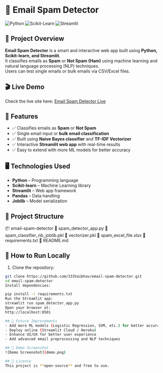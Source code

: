 # 📧 Email Spam Detector

![Python](https://img.shields.io/badge/Python-3.10-blue) ![Scikit-Learn](https://img.shields.io/badge/Scikit--Learn-ML-green) ![Streamlit](https://img.shields.io/badge/Streamlit-App-orange) 

## 🌟 Project Overview
**Email Spam Detector** is a smart and interactive web app built using **Python, Scikit-learn, and Streamlit**.  
It classifies emails as **Spam** or **Not Spam (Ham)** using machine learning and natural language processing (NLP) techniques.  
Users can test single emails or bulk emails via CSV/Excel files.

## 🎬 Live Demo
Check the live site here: [Email Spam Detector Live](https://share.streamlit.io/333vaibhav/email-spam-detector)

## 💎 Features
- ✅ Classifies emails as **Spam** or **Not Spam**  
- ✅ Single email input or **bulk email classification**  
- ✅ Built using **Naive Bayes classifier** and **TF-IDF Vectorizer**  
- ✅ Interactive **Streamlit web app** with real-time results  
- ✅ Easy to extend with more ML models for better accuracy  

## 🖥️ Technologies Used
- **Python** – Programming language  
- **Scikit-learn** – Machine Learning library  
- **Streamlit** – Web app framework  
- **Pandas** – Data handling  
- **Joblib** – Model serialization  

## 📂 Project Structure
📦 email-spam-detector
📜 spam_detector_app.py
📜 spam_classifier_nb_joblib.pkl
📜 vectorizer.pkl
📜 spam_excel_file.xlsx
📜 requirements.txt
📜 README.md

## 🚀 How to Run Locally
1. Clone the repository:  
```bash
git clone https://github.com/333Vaibhav/email-spam-detector.git
cd email-spam-detector
Install dependencies:

pip install -r requirements.txt
Run the Streamlit app:
streamlit run spam_detector_app.py
Open your browser at:
http://localhost:8501

## 🚀 Future Improvements
- Add more ML models (Logistic Regression, SVM, etc.) for better accuracy  
- Deploy online (Streamlit Cloud / Heroku)  
- Enhance UI/UX for better user experience  
- Add advanced email preprocessing and NLP techniques  

## 📸 Demo Screenshot
![Demo Screenshot](demo.png)  

## 📜 License
This project is **open-source** and free to use.
